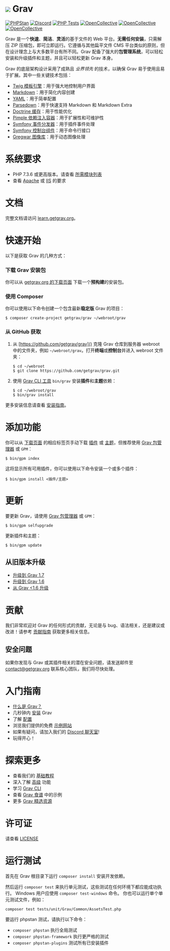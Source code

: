 # ![](https://avatars1.githubusercontent.com/u/8237355?v=2&s=50) Grav

[![PHPStan](https://edas-hz.oss-cn-hangzhou.aliyuncs.com/edas-apps/charts-store/grav/image/PHPStan-已启用-brightgreen.svg)](https://github.com/phpstan/phpstan)
[![Discord](https://edas-hz.oss-cn-hangzhou.aliyuncs.com/edas-apps/charts-store/grav/image/501836936584101899.svg)](https://chat.getgrav.org)
 [![PHP Tests](https://edas-hz.oss-cn-hangzhou.aliyuncs.com/edas-apps/charts-store/grav/image/badge.svg)](https://github.com/getgrav/grav/actions?query=workflow%3A%22PHP+Tests%22) [![OpenCollective](https://edas-hz.oss-cn-hangzhou.aliyuncs.com/edas-apps/charts-store/grav/image/68747470733a2f2f6f70656e636f6c6c6563746976652e636f6d2f677261762f74696572732f6261636b6572732f62616467652e7376673f6c6162656c3d4261636b65727326636f6c6f723d627269676874677265656e.svg)](#backers) [![OpenCollective](https://edas-hz.oss-cn-hangzhou.aliyuncs.com/edas-apps/charts-store/grav/image/68747470733a2f2f6f70656e636f6c6c6563746976652e636f6d2f677261762f74696572732f737570706f72746572732f62616467652e7376673f6c6162656c3d537570706f727465727326636f6c6f723d627269676874677265656e.svg)](#supporters) [![OpenCollective](https://edas-hz.oss-cn-hangzhou.aliyuncs.com/edas-apps/charts-store/grav/image/68747470733a2f2f6f70656e636f6c6c6563746976652e636f6d2f677261762f74696572732f73706f6e736f72732f62616467652e7376673f6c6162656c3d53706f6e736f727326636f6c6f723d627269676874677265656e.svg)](#sponsors)

Grav 是一个**快速**、**简洁**、**灵活**的基于文件的 Web 平台。**无需任何安装**，只需解压 ZIP 压缩包，即可立即运行。它遵循与其他扁平文件 CMS 平台类似的原则，但在设计理念上与大多数平台有所不同。Grav 配备了强大的**包管理系统**，可以轻松安装和升级插件和主题，并且可以轻松更新 Grav 本身。

Grav 的底层架构设计采用了成熟且 _业界领先_ 的技术，以确保 Grav 易于使用且易于扩展。其中一些关键技术包括：

* [Twig 模板引擎](https://twig.symfony.com/)：用于强大地控制用户界面
* [Markdown](https://zh.wikipedia.org/wiki/Markdown)：用于简化内容创建
* [YAML](https://yaml.org)：用于简单配置
* [Parsedown](https://parsedown.org/)：用于快速支持 Markdown 和 Markdown Extra
* [Doctrine 缓存](https://www.doctrine-project.org/projects/doctrine-orm/en/latest/reference/caching.html)：用于性能优化
* [Pimple 依赖注入容器](https://github.com/silexphp/Pimple)：用于扩展性和可维护性
* [Symfony 事件分发器](https://symfony.com/doc/current/components/event_dispatcher/introduction.html)：用于插件事件处理
* [Symfony 控制台组件](https://symfony.com/doc/current/components/console/introduction.html)：用于命令行接口
* [Gregwar 图像库](https://github.com/Gregwar/Image)：用于动态图像处理

# 系统要求

- PHP 7.3.6 或更高版本。请查看 [所需模块列表](https://learn.getgrav.org/basics/requirements#php-requirements)
- 查看 [Apache](https://learn.getgrav.org/basics/requirements#apache-requirements) 或 [IIS](https://learn.getgrav.org/basics/requirements#iis-requirements) 的要求

# 文档

完整文档请访问 [learn.getgrav.org](https://learn.getgrav.org)。

# 快速开始

以下是获取 Grav 的几种方式：

### 下载 Grav 安装包

你可以从 [getgrav.org 的下载页面](https://getgrav.org/downloads) 下载一个**预构建**的安装包。

### 使用 Composer

你可以使用以下命令创建一个包含最新**稳定版** Grav 的项目：

```
$ composer create-project getgrav/grav ~/webroot/grav
```

### 从 GitHub 获取

1. 从 [https://github.com/getgrav/grav]() 克隆 Grav 仓库到服务器 webroot 中的文件夹，例如 `~/webroot/grav`。打开**终端**或**控制台**并进入 webroot 文件夹：
   ```
   $ cd ~/webroot
   $ git clone https://github.com/getgrav/grav.git
   ```

2. 使用 [Grav CLI 工具](https://learn.getgrav.org/advanced/grav-cli) `bin/grav` 安装**插件**和**主题**依赖：
   ```
   $ cd ~/webroot/grav
   $ bin/grav install
   ```

更多安装信息请查看 [安装指南](https://learn.getgrav.org/basics/installation)。

# 添加功能

你可以从 [下载页面](https://getgrav.org/downloads) 的相应标签页手动下载 [插件](https://getgrav.org/downloads/plugins) 或 [主题](https://getgrav.org/downloads/themes)，但推荐使用 [Grav 包管理器](https://learn.getgrav.org/advanced/grav-gpm) 或 `GPM`：

```
$ bin/gpm index
```

这将显示所有可用插件，你可以使用以下命令安装一个或多个插件：

```
$ bin/gpm install <插件/主题>
```

# 更新

要更新 Grav，请使用 [Grav 包管理器](https://learn.getgrav.org/advanced/grav-gpm) 或 `GPM`：

```
$ bin/gpm selfupgrade
```

更新插件和主题：

```
$ bin/gpm update
```

## 从旧版本升级

* [升级到 Grav 1.7](https://learn.getgrav.org/16/advanced/grav-development/grav-17-upgrade-guide)
* [升级到 Grav 1.6](https://learn.getgrav.org/16/advanced/grav-development/grav-16-upgrade-guide)
* [从 Grav <1.6 升级](https://learn.getgrav.org/16/advanced/grav-development/grav-15-upgrade-guide)

# 贡献

我们非常欢迎对 Grav 的任何形式的贡献，无论是与 bug、语法相关，还是建议或改进！请参考 [贡献指南](CONTRIBUTING.md) 获取更多相关信息。

## 安全问题

如果你发现与 Grav 或其插件相关的潜在安全问题，请发送邮件至 contact@getgrav.org 联系核心团队，我们将尽快处理。

# 入门指南

* [什么是 Grav？](https://learn.getgrav.org/basics/what-is-grav)
* 几秒钟内 [安装](https://learn.getgrav.org/basics/installation) Grav
* 了解 [配置](https://learn.getgrav.org/basics/grav-configuration)
* 浏览我们提供的免费 [示例网站](https://getgrav.org/downloads/skeletons)
* 如果有疑问，请加入我们的 [Discord 聊天室](https://chat.getgrav.org)!
* 玩得开心！

# 探索更多

* 查看我们的 [基础教程](https://learn.getgrav.org/basics/basic-tutorial)
* 深入了解 [高级](https://learn.getgrav.org/advanced) 功能
* 学习 [Grav CLI](https://learn.getgrav.org/cli-console/grav-cli)
* 查看 [Grav 食谱](https://learn.getgrav.org/cookbook) 中的示例
* 更多 [Grav 精选资源](https://github.com/getgrav/awesome-grav)

# 许可证

请查看 [LICENSE](LICENSE.txt)


[gitflow-model]: http://nvie.com/posts/a-successful-git-branching-model/
[gitflow-extensions]: https://github.com/nvie/gitflow

# 运行测试

首先在 Grav 根目录下运行 `composer install` 安装开发依赖。

然后运行 `composer test` 来执行单元测试，这些测试在任何环境下都应能成功执行。
Windows 用户应使用 `composer test-windows` 命令。
你也可以运行单个单元测试文件，例如：
```
composer test tests/unit/Grav/Common/AssetsTest.php
```

要运行 phpstan 测试，请执行以下命令：

* `composer phpstan` 执行全局测试
* `composer phpstan-framework` 执行更严格的测试
* `composer phpstan-plugins` 测试所有已安装插件